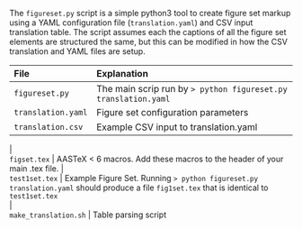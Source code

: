 The `figureset.py` script is a simple python3 tool to create figure set markup using a YAML configuration
file (`translation.yaml`) and CSV input translation table. The script assumes each the captions of all the figure set elements are structured the same, but this can be modified in how the CSV translation and YAML files are setup.

File | Explanation  
:--- | :----------  
`figureset.py` | The main scrip run by `> python figureset.py translation.yaml`
`translation.yaml` | Figure set configuration parameters 
`translation.csv` | Example CSV input to translation.yaml  
   |  
`figset.tex` | AASTeX < 6 macros. Add these macros to the header of your main .tex file.
           |  
`test1set.tex` | Example Figure Set. Running `> python figureset.py translation.yaml` should produce a file `fig1set.tex` that is identical to `test1set.tex`  
           |   
`make_translation.sh` | Table parsing script  

